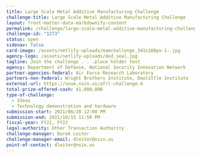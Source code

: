 ```yaml
---
title: Large Scale Metal Additive Manufacturing Challenge
challenge-title: Large Scale Metal Additive Manufacturing Challenge
layout: front-matter-data-markdownify-content
permalink: /challenge/large-scale-metal-additive-manufacturing-challenge/
challenge-id: "1273"
status: open
sidenav: false
card-image: /assets/netlify-uploads/mamchallenge_341x160px-1-.jpg
agency-logo: /assets/netlify-uploads/dod_seal.jpg
tagline: Join the challenge . . .place holder text
agency: Department of Defense, National Security Innovation Network
partner-agencies-federal: Air Force Research Laboratory
partners-non-federal: Wright Brothers Institute, Doolittle Institute
external-url: https://unum.nsin.us/afrl-challenge-4
total-prize-offered-cash: $1,000,000
type-of-challenge:
  - Ideas
  - Technology demonstration and hardware
submission-start: 2021/08/20 12:00 PM
submission-end: 2021/10/15 11:59 PM
fiscal-year: FY21, FY22
legal-authority: Other Transaction Authority
challenge-manager: Derek Leiter
challenge-manager-email: dleiter@nsin.us
point-of-contact: dleiter@nsin.us
---
```

